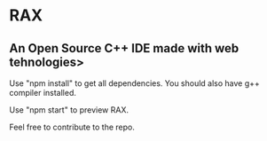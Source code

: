 # RAX
<h2>An Open Source C++ IDE made with web tehnologies> </h2>

Use "npm install" to get all dependencies. You should also have g++ compiler installed.

Use "npm start" to preview RAX. 

<p>Feel free to contribute to the repo.</p>
